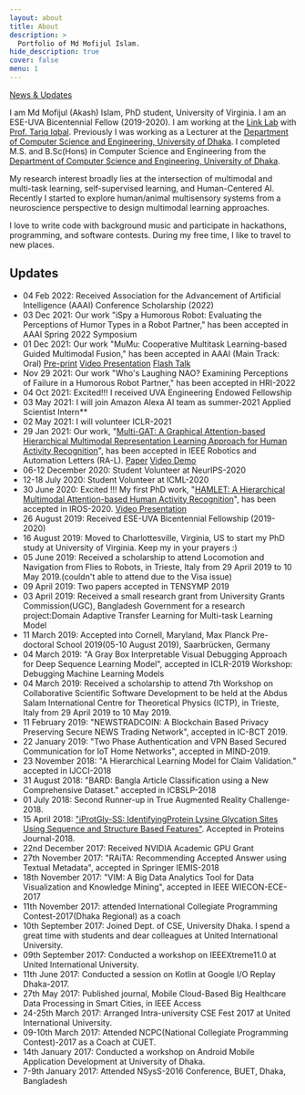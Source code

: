 ```yaml
---
layout: about
title: About
description: >
  Portfolio of Md Mofijul Islam.
hide_description: true
cover: false
menu: 1
---
```

[News & Updates](#updates)

I am Md Mofijul (Akash) Islam, PhD student, University of Virginia. I am an ESE-UVA Bicentennial Fellow (2019-2020). I am working at the [Link Lab](https://engineering.virginia.edu/link-lab-0) with [Prof. Tariq Iqbal](http://www.tiqbal.com/). Previously I was working as a Lecturer at the [Department of Computer Science and Engineering, University of Dhaka](http://cse.du.ac.bd/). I completed M.S. and B.Sc(Hons) in Computer Science and Engineering from the [Department of Computer Science and Engineering, University of Dhaka](http://cse.du.ac.bd/).

My research interest broadly lies at the intersection of multimodal and multi-task learning, self-supervised learning, and Human-Centered AI. Recently I started to explore human/animal multisensory systems from a neuroscience perspective to design multimodal learning approaches.

I love to write code with background music and participate in hackathons, programming, and software contests. During my free time, I like to travel to new places.

<!---
## Research interest
* Machine Learning
* Interpretable Machine Learning
* Optimization and Graph Theory
* Big data and Mobile Cloud Computing
* Mobile Application Development
-->

## Updates
* 04 Feb 2022: Received Association for the Advancement of Artificial Intelligence (AAAI) Conference Scholarship (2022)
* 03 Dec 2021: Our work "iSpy a Humorous Robot: Evaluating the Perceptions of Humor Types in a Robot Partner," has been accepted in AAAI Spring 2022 Symposium
* 01 Dec 2021: Our work "MuMu: Cooperative Multitask Learning-based Guided Multimodal Fusion," has been accepted in AAAI (Main Track: Oral) [Pre-print](https://github.com/mmiakashs/mmiakashs.github.io/blob/master/assets/Mofijul_AAAI_2022_MuMu_Preprint.pdf) [Video Presentation](https://recorder-v3.slideslive.com/?share=59838&s=ee1395b9-974b-4597-b22c-d2c071b1496d) [Flash Talk](https://recorder-v3.slideslive.com/?share=59840&s=a3ef2807-65a2-4d0e-9bf8-b46d3c6bc66c)
* Nov 29 2021: Our work "Who's Laughing NAO? Examining Perceptions of Failure in a Humorous Robot Partner," has been accepted in HRI-2022
* 04 Oct 2021: Excited!!! I received UVA Engineering Endowed Fellowship
* 03 May 2021: I will join Amazon Alexa AI team as summer-2021 Applied Scientist Intern**
* 02 May 2021: I will volunteer ICLR-2021
* 29 Jan 2021: Our work, "[Multi-GAT: A Graphical Attention-based Hierarchical Multimodal Representation Learning Approach for Human Activity Recognition](https://ieeexplore.ieee.org/document/9354900)", has been accepted in IEEE Robotics and Automation Letters (RA-L). [Paper](https://ieeexplore.ieee.org/document/9354900) [Video Demo](https://youtu.be/Bsbn4pN6Oo4)
* 06-12 December 2020: Student Volunteer at NeurIPS-2020
* 12-18 July 2020: Student Volunteer at ICML-2020
* 30 June 2020: Excited !!! My first PhD work, "[HAMLET: A Hierarchical Multimodal Attention-based Human Activity Recognition](https://ieeexplore.ieee.org/document/9340987)", has been accepted in IROS-2020. [Video Presentation](https://youtu.be/BZ7vmwNczSs)
* 26 August 2019: Received ESE-UVA Bicentennial Fellowship (2019-2020)
* 16 August 2019: Moved to Charlottesville, Virginia, US to start my PhD study at University of Virginia. Keep my in your prayers :)
* 05 June 2019: Received a scholarship to attend Locomotion and Navigation from Flies to Robots, in Trieste, Italy from 29 April 2019 to 10 May 2019.(couldn't able to attend due to the Visa issue)
* 09 April 2019: Two papers accepted in TENSYMP 2019
* 03 April 2019: Received a small research grant from University Grants Commission(UGC), Bangladesh Government for a research project:Domain Adaptive Transfer Learning for Multi-task Learning Model
* 11 March 2019: Accepted into Cornell, Maryland, Max Planck Pre-doctoral School 2019(05-10 August 2019), Saarbrücken, Germany
* 04 March 2019: "A Gray Box Interpretable Visual Debugging Approach for Deep Sequence Learning Model", accepted in ICLR-2019 Workshop: Debugging Machine Learning Models
* 04 March 2019: Received a scholarship to attend 7th Workshop on Collaborative Scientific Software Development to be held at the Abdus Salam International Centre for Theoretical Physics (ICTP), in Trieste, Italy from 29 April 2019 to 10 May 2019.
* 11 February 2019: "NEWSTRADCOIN: A Blockchain Based Privacy Preserving Secure NEWS Trading Network", accepted in IC-BCT 2019.
* 22 January 2019: "Two Phase Authentication and VPN Based Secured Communication for IoT Home Networks", accepted in MIND-2019.
* 23 November 2018: "A Hierarchical Learning Model for Claim Validation." accepted in IJCCI-2018
* 31 August 2018: "BARD: Bangla Article Classification using a New Comprehensive Dataset." accepted in ICBSLP-2018
* 01 July 2018: Second Runner-up in True Augmented Reality Challenge-2018.
* 15 April 2018: ["iProtGly-SS: IdentifyingProtein Lysine Glycation Sites Using Sequence and Structure Based Features"](https://www.ncbi.nlm.nih.gov/pubmed/29675975). Accepted in Proteins Journal-2018.
* 22nd December 2017: Received NVIDIA Academic GPU Grant
* 27th November 2017: "RAiTA: Recommending Accepted Answer using Textual Metadata", accepted in Springer IEMIS-2018
* 18th November 2017: "VIM: A Big Data Analytics Tool for Data Visualization and Knowledge Mining", accepted in IEEE WIECON-ECE-2017
* 11th November 2017: attended International Collegiate Programming Contest-2017(Dhaka Regional) as a coach
* 10th September 2017: Joined Dept. of CSE, University Dhaka. I spend a great time with students and dear colleagues at United International University.
* 09th September 2017: Conducted a workshop on IEEEXtreme11.0 at United International University.
* 11th June 2017: Conducted a session on Kotlin at Google I/O Replay Dhaka-2017.
* 27th May 2017: Published journal, Mobile Cloud-Based Big Healthcare Data Processing in Smart Cities, in IEEE Access
* 24-25th March 2017: Arranged Intra-university CSE Fest 2017 at United International University.
* 09-10th March 2017: Attended NCPC(National Collegiate Programming Contest)-2017 as a Coach at CUET.
* 14th January 2017: Conducted a workshop on Android Mobile Application Development at University of Dhaka.
* 7-9th January 2017: Attended NSysS-2016 Conference, BUET, Dhaka, Bangladesh

